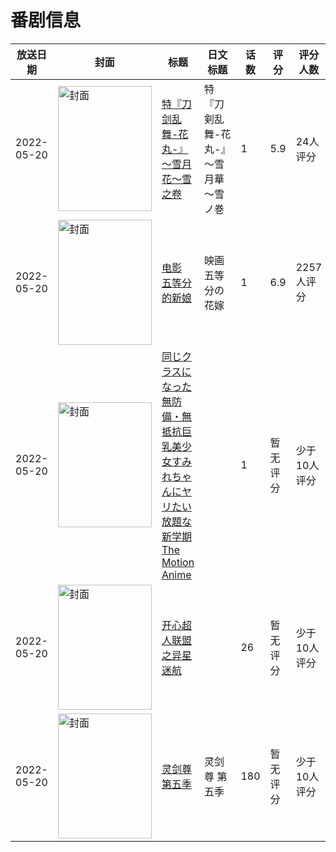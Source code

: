 # 番剧信息

|放送日期|封面|标题|日文标题|话数|评分|评分人数|
|---|---|---|---|---|---|---|
|2022-05-20|<img src="//lain.bgm.tv/pic/cover/c/4b/e8/328197_f6rzX.jpg" alt="封面" style="width:150px;height:200px;object-fit:cover;">|[特『刀剑乱舞-花丸-』～雪月花～雪之卷](https://bangumi.tv/subject/328197)|特『刀剣乱舞-花丸-』～雪月華～雪ノ巻|1|5.9|24人评分|
|2022-05-20|<img src="//lain.bgm.tv/pic/cover/c/5a/44/331489_IJS3c.jpg" alt="封面" style="width:150px;height:200px;object-fit:cover;">|[电影 五等分的新娘](https://bangumi.tv/subject/331489)|映画 五等分の花嫁|1|6.9|2257人评分|
|2022-05-20|<img src="/img/no_icon_subject.png" alt="封面" style="width:150px;height:200px;object-fit:cover;">|[同じクラスになった無防備・無抵抗巨乳美少女すみれちゃんにヤリたい放題な新学期 The Motion Anime](https://bangumi.tv/subject/378663)||1|暂无评分|少于10人评分|
|2022-05-20|<img src="//lain.bgm.tv/pic/cover/c/28/fc/410024_RfFO5.jpg" alt="封面" style="width:150px;height:200px;object-fit:cover;">|[开心超人联盟之异星迷航](https://bangumi.tv/subject/410024)||26|暂无评分|少于10人评分|
|2022-05-20|<img src="//lain.bgm.tv/pic/cover/c/cd/c3/464007_KnDqb.jpg" alt="封面" style="width:150px;height:200px;object-fit:cover;">|[灵剑尊 第五季](https://bangumi.tv/subject/464007)|灵剑尊 第五季|180|暂无评分|少于10人评分|
